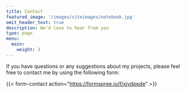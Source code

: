 ```yaml
---
title: Contact
featured_image: '/images/siteimages/notebook.jpg'
omit_header_text: true
description: We'd love to hear from you
type: page
menu:
  main:
    weight: 3
---
```



If you have questions or any suggestions about my projects, please feel free to contact me by using the following form:

{{< form-contact action="https://formspree.io/f/xjvdpede"  >}}
